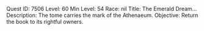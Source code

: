 Quest ID: 7506
Level: 60
Min Level: 54
Race: nil
Title: The Emerald Dream...
Description: The tome carries the mark of the Athenaeum.
Objective: Return the book to its rightful owners.
